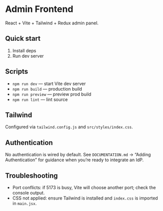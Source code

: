 # Admin Frontend

React + Vite + Tailwind + Redux admin panel.

## Quick start

1. Install deps
2. Run dev server

## Scripts

- `npm run dev` — start Vite dev server
- `npm run build` — production build
- `npm run preview` — preview prod build
- `npm run lint` — lint source

## Tailwind

Configured via `tailwind.config.js` and `src/styles/index.css`.

## Authentication

No authentication is wired by default. See `DOCUMENTATION.md` → “Adding Authentication” for guidance when you’re ready to integrate an IdP.

## Troubleshooting

- Port conflicts: if 5173 is busy, Vite will choose another port; check the console output.
- CSS not applied: ensure Tailwind is installed and `index.css` is imported in `main.jsx`.
